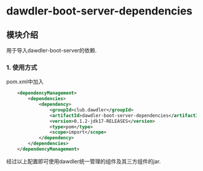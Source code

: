 # dawdler-boot-server-dependencies

## 模块介绍

用于导入dawdler-boot-server的依赖.

### 1. 使用方式

pom.xml中加入

```xml
	<dependencyManagement>
		<dependencies>
			<dependency>
				<groupId>club.dawdler</groupId>
				<artifactId>dawdler-boot-server-dependencies</artifactId>
				<version>0.1.2-jdk17-RELEASES</version>
				<type>pom</type>
				<scope>import</scope>
			</dependency>
		</dependencies>
	</dependencyManagement>
```

经过以上配置即可使用dawdler统一管理的组件及其三方组件的jar.
